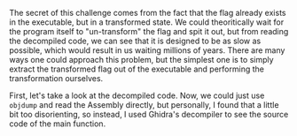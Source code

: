 The secret of this challenge comes from the fact that the flag already exists in the executable, but in a transformed state. We could theoritically wait for the program itself to "un-transform" the flag and spit it out, but from reading the decompiled code, we can see that it is designed to be as slow as possible, which would result in us waiting millions of years. There are many ways one could approach this problem, but the simplest one is to simply extract the transformed flag out of the executable and performing the transformation ourselves.

First, let's take a look at the decompiled code. Now, we could just use `objdump` and read the Assembly directly, but personally, I found that a little bit too disorienting, so instead, I used Ghidra's decompiler to see the source code of the main function.
